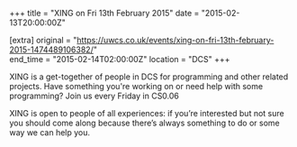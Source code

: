 +++
title = "XING on Fri 13th February 2015"
date = "2015-02-13T20:00:00Z"

[extra]
original = "https://uwcs.co.uk/events/xing-on-fri-13th-february-2015-1474489106382/"    
end_time = "2015-02-14T02:00:00Z"
location = "DCS"
+++

XING is a get-together of people in DCS for programming and other related projects. Have something you're working on or need help with some programming? Join us every Friday in CS0.06

XING is open to people of all experiences: if you’re interested but not sure you should come along because there’s always something to do or some way we can help you.

